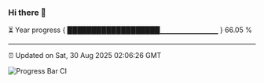 ### Hi there 👋

⏳ Year progress { ███████████████████▁▁▁▁▁▁▁▁▁▁▁ } 66.05 %

---

⏰ Updated on Sat, 30 Aug 2025 02:06:26 GMT

![Progress Bar CI](https://github.com/IshwaranRudhara/GIT-ACTION/workflows/Progress%20Bar%20CI/badge.svg)
